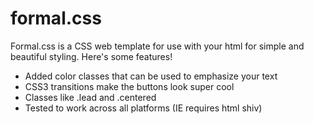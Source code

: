 formal.css
==========

Formal.css is a CSS web template for use with your html for simple and beautiful styling. Here's some features!

- Added color classes that can be used to emphasize your text
- CSS3 transitions make the buttons look super cool
- Classes like .lead and .centered
- Tested to work across all platforms (IE requires html shiv)

